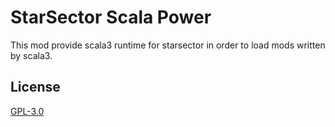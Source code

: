 # StarSector Scala Power

This mod provide scala3 runtime for starsector in order to load mods written by scala3.

## License

[GPL-3.0](./LICENSE)